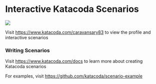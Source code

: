 # Interactive Katacoda Scenarios

[![](http://shields.katacoda.com/katacoda/caravansary83/count.svg)](https://www.katacoda.com/caravansary83 "Get your profile on Katacoda.com")

Visit https://www.katacoda.com/caravansary83 to view the profile and interactive scenarios

### Writing Scenarios
Visit https://www.katacoda.com/docs to learn more about creating Katacoda scenarios

For examples, visit https://github.com/katacoda/scenario-example
